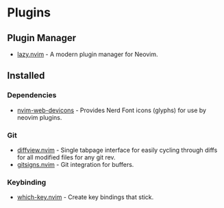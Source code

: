 # Plugins

## Plugin Manager

- [lazy.nvim](https://github.com/folke/lazy.nvim) - A modern plugin manager for Neovim.

## Installed

### Dependencies

- [nvim-web-devicons](https://github.com/nvim-tree/nvim-web-devicons) - Provides Nerd Font icons (glyphs) for use by neovim plugins.

### Git

- [diffview.nvim](https://github.com/sindrets/diffview.nvim) - Single tabpage interface for easily cycling through diffs for all modified files for any git rev.
- [gitsigns.nvim](https://github.com/lewis6991/gitsigns.nvim) - Git integration for buffers.

### Keybinding

- [which-key.nvim](https://github.com/folke/which-key.nvim) - Create key bindings that stick.
